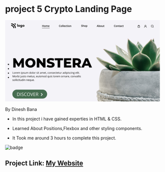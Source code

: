 # project 5 Crypto Landing Page

![Image](thumbnail.png)

By Dinesh Bana

- In this project i have gained experties in HTML & CSS.

- Learned About Positions,Flexbox and other styling components.

- It Took me around 3 hours to complete this project.

![badge](https://img.shields.io/badge/Plant--Home--Templete-HTML%20%26%20CSS-green)

## Project Link: [My Website](https://crypto-webpage.netlify.app/)
